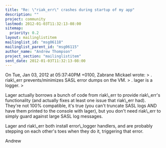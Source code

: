 ```yaml
---
title: "Re: \"riak_err\" crashes during startup of my app"
description: ""
project: community
lastmod: 2012-01-03T11:32:13-08:00
sitemap:
  priority: 0.2
layout: mailinglistitem
mailinglist_id: "msg06118"
mailinglist_parent_id: "msg06115"
author_name: "Andrew Thompson"
project_section: "mailinglistitem"
sent_date: 2012-01-03T11:32:13-08:00
---
```



On Tue, Jan 03, 2012 at 05:37:40PM +0100, Zabrane Mickael wrote:
&gt; . riak\\_err prevents/minimizes SASL error dumps on the VM.
&gt; . lager is a logger.
&gt; 

Lager actually borrows a bunch of code from riak\\_err to provide
riak\\_err's functionality (and actually fixes at least one issue that
riak\\_err had). They're not 100% compatible, it's true (you can't truncate
SASL logs AND have them printed to the console with lager), but you
don't need riak\\_err to simply guard against large SASL log messages.

Lager and riak\\_err both install error\\_logger handlers, and are probably
stepping on each other's toes when they do it, triggering that error.

Andrew

